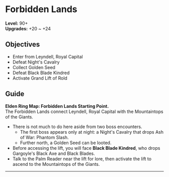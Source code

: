 # **Forbidden Lands**

**Level:** 90+  
**Upgrades:** +20 ~ +24

## Objectives

- Enter from Leyndell, Royal Capital  
- Defeat Night's Cavalry  
- Collect Golden Seed  
- Defeat Black Blade Kindred  
- Activate Grand Lift of Rold

## Guide

**Elden Ring Map: Forbidden Lands Starting Point.**  
The Forbidden Lands connect Leyndell, Royal Capital with the Mountaintops of the Giants.  
- There is not much to do here aside from two boss encounters.  
  - The first boss appears only at night: a Night's Cavalry that drops Ash of War: Phantom Slash.  
  - Further north, a Golden Seed can be looted.
- Before accessing the lift, you will face **Black Blade Kindred**, who drops Gargoyle's Black Axe and Black Blades.
- Talk to the Palm Reader near the lift for lore, then activate the lift to ascend to the Mountaintops of the Giants.

---

